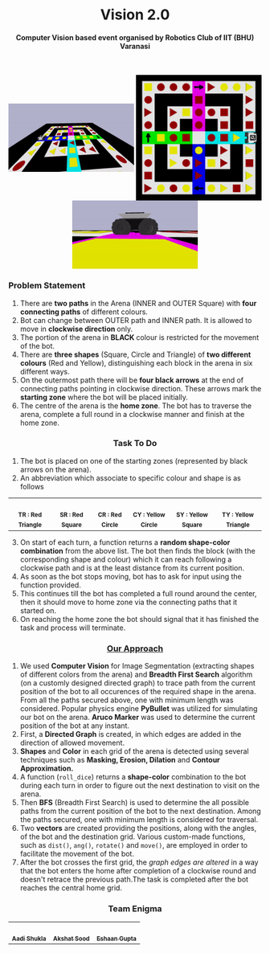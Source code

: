 <html>
<body>
    
<h1 align=center> Vision 2.0 </h1>
    
<h4 align=center>Computer Vision based event organised by Robotics Club of IIT (BHU) Varanasi</h4><br>
    
<p align=center>
    <img align=center src = "media/arena.gif" alt = "Arena" width = "250">
    <img align=center src="media/bot-with-arena.png" width="250">
    <img align=center src = "media/husky.gif" alt = "Bot" width = "250"> 
</p>
    
<h3> Problem Statement</h3>

1. There are <b>two paths</b> in the Arena (INNER and OUTER Square) with <b>four connecting paths</b> of different colours.<br>
2. Bot can change between OUTER path and INNER path. It is allowed to move in <b> clockwise direction </b> only. 
3. The portion of the arena in <b> BLACK </b> colour is restricted for the movement of the bot.<br>
4. There are <b>three shapes</b> (Square, Circle and Triangle) of <b>two different colours</b> (Red and Yellow), distinguishing each block in the arena in six different ways. <br>
5. On the outermost path there will be <b>four black arrows</b> at the end of connecting paths pointing in clockwise direction. These arrows mark the <b>starting zone</b> where the bot will be placed initially.<br>
6. The centre of the arena is the <b>home zone</b>. The bot has to traverse the arena, complete a full round in a clockwise manner and finish at the home zone. <br>

<h3 align=center> Task To Do</h3>

1. The bot is placed on one of the starting zones (represented by black arrows on the arena). <br>
2. An abbreviation which associate to specific colour and shape is as follows<br>

<table align=center>
   <td align="center">
         <img src="https://i.gyazo.com/895b7ba241c10848fb4b664a480a36bf.png" width="100px;" alt=""/>
         <br />
         <sub>
             <b>TR : Red Triangle</b>
         </sub>
      <br />
   </td>
   <td align="center">
         <img src="https://i.gyazo.com/908678469cea8f95f04549d0d02dea6e.png" width="100px;" alt=""/>
         <br />
         <sub>
             <b>SR : Red Square</b>
         </sub>
      <br />
   </td>
   <td align="center">
         <img src="https://i.gyazo.com/e8d85fb4f53b58cd0d49655328ab909b.png" width="100px;" alt=""/>
         <br />
         <sub>
             <b>CR : Red Circle</b>
         </sub>
      <br />
   </td>
   <td align="center">
         <img src="https://i.gyazo.com/72ab1c3524c968f7f142526dd48487e7.pngg" width="100px;" alt=""/>
         <br />
         <sub>
             <b>CY : Yellow Circle</b>
         </sub>
      <br />
   </td>
   <td align="center">
         <img src="https://i.gyazo.com/9f9feec55eed87f775fd18e4ed92ef56.png" width="100px;" alt=""/>
         <br />
         <sub>
             <b>SY : Yellow Square</b>
         </sub>
      <br />
   </td>
   <td align="center">
         <img src="https://i.gyazo.com/32ee8196e737e9acf97434205d7a0445.png" width="100px;" alt=""/>
         <br />
         <sub>
             <b>TY : Yellow Triangle</b>
         </sub>
      <br />
   </td>
</table>
    
3. On start of each turn, a function returns a <b>random shape-color combination</b> from the above list. The bot then finds the block (with the corresponding shape and colour) which it can reach following a clockwise path and is at the least distance from its current position.<br>
4. As soon as the bot stops moving, bot has to ask for input using the function provided. <br>
5. This continues till the bot has completed a full round around the center, then it should move to home zone via the connecting paths that it started on. <br>
6. On reaching the home zone the bot should signal that it has finished the task and process will terminate. <br>
    
<h3 align=center> <a href="https://youtu.be/w765wvIUqoU">Our Approach </a></h3>
    
1. We used <b>Computer Vision</b> for Image Segmentation (extracting shapes of different colors from the arena) and <b>Breadth First Search</b> algorithm (on a customly designed directed graph) to trace path from the current position of the bot to all occurences of the required shape in the arena. From all the paths secured above, one with minimum length was considered. Popular physics engine <b>PyBullet</b> was utilized for simulating our bot on the arena. <b>Aruco Marker</b> was used to determine the current position of the bot at any instant. <br>
2. First, a <b>Directed Graph</b> is created, in which edges are added in the direction of allowed movement. <br>
3. <b>Shapes</b> and <b>Color</b> in each grid of the arena is detected using several techniques such as <b>Masking, Erosion, Dilation</b> and <b>Contour Approximation.</b><br>
4. A function (<code>roll_dice</code>) returns a <b>shape-color</b> combination to the bot during each turn in order to figure out the next destination to visit on the arena. <br>
5. Then <b>BFS</b> (Breadth First Search) is used to determine the all possible paths from the current position of the bot to the next destination. Among the paths secured, one with minimum length is considered for traversal.<br>
6. Two <b>vectors</b> are created providing the positions, along with the angles, of the bot and the destination grid. Various custom-made functions, such as <code>dist()</code>, <code>ang()</code>, <code>rotate()</code> and <code>move()</code>, are employed in order to facilitate the movement of the bot. <br>
7. After the bot crosses the first grid, the <i>graph edges are altered</i> in a way that the bot enters the home after completion of a clockwise round and doesn't retrace the previous path.The task is completed after the bot reaches the central home grid.<br>

<h3 align=center>Team Enigma</h3>
    
<table align=center>
   <td align="center">
      <a href="https://github.com/Aadi1110">
         <img src="https://avatars2.githubusercontent.com/u/60649618?s=460&v=4" width="100px;" alt=""/>
         <br />
         <sub>
            <b>Aadi Shukla</b>
         </sub>
      </a>
      <br />
   </td>
   <td align="center">
      <a href="https://github.com/akshatsood2025">
         <img src="https://avatars.githubusercontent.com/u/98117481?v=4" width="100px;" alt=""/>
         <br />
         <sub>
            <b>Akshat Sood</b>
         </sub>
      </a>
      <br />
   </td>
   <td align="center">
      <a href="https://github.com/Caesar71">
         <img src="https://avatars3.githubusercontent.com/u/60649622?s=460&u=be11d2f1873dc0b4aa044051cfb9389857225f83&v=4" width="100px;" alt=""/>
         <br />
         <sub>
            <b>Eshaan Gupta</b>
         </sub>
      </a>
      <br />
   </td>
</table>
 
</body>
</html>
